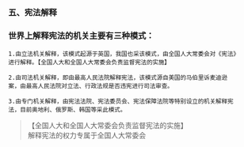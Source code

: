### 五、宪法解释
### 世界上解释宪法的机关主要有三种模式：
    1.由立法机关解释，该模式起源于英国，我国也采该模式，由全国人大常委会对《宪法》
    进行解释。【全国人大和全国人大常委会负责监督宪法的实施】
    
    2.由司法机关解释，即由最高人民法院解释宪法，该模式源自美国的马伯里诉麦迪逊
    案，由最高人民法院对立法、行政法规是否违宪进行司法审查。
    
    3.由专门机关解释，由宪法法院、宪法委员会、宪法保障法院等特别设立的机关解释宪
    法，目前奥地利、俄罗斯、韩国等采此模式。

>   【全国人大和全国人大常委会负责监督宪法的实施】       
解释宪法的权力专属于全国人大常委会    